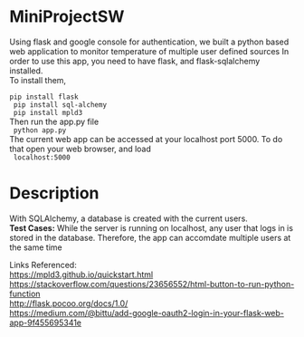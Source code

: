 # MiniProjectSW
<text> Using flask and google console for authentication, we built a python based web application to monitor temperature of multiple user defined sources
In order to use this app, you need to have flask, and flask-sqlalchemy installed.
</text>
</br>
To install them,
</br>
<code>
 pip install flask
</code>
</br>
<code>
  pip install sql-alchemy
</code>
</br>
<code>
  pip install mpld3
</code>
</br>
Then run the app.py file
</br>
<code>
  python app.py
</code>
</br>
The current web app can be accessed at your localhost port 5000. To do that open your web browser, and load 
</br>
<code>
localhost:5000
</code>
</br>
# Description
With SQLAlchemy, a database is created with the current users. </br>
<b>Test Cases:</b> While the server is running on localhost, any user that logs in is stored in the database. Therefore, the app can accomdate multiple users at the same time


Links Referenced:</br>
https://mpld3.github.io/quickstart.html
</br>
https://stackoverflow.com/questions/23656552/html-button-to-run-python-function
</br>
http://flask.pocoo.org/docs/1.0/
</br>
https://medium.com/@bittu/add-google-oauth2-login-in-your-flask-web-app-9f455695341e
